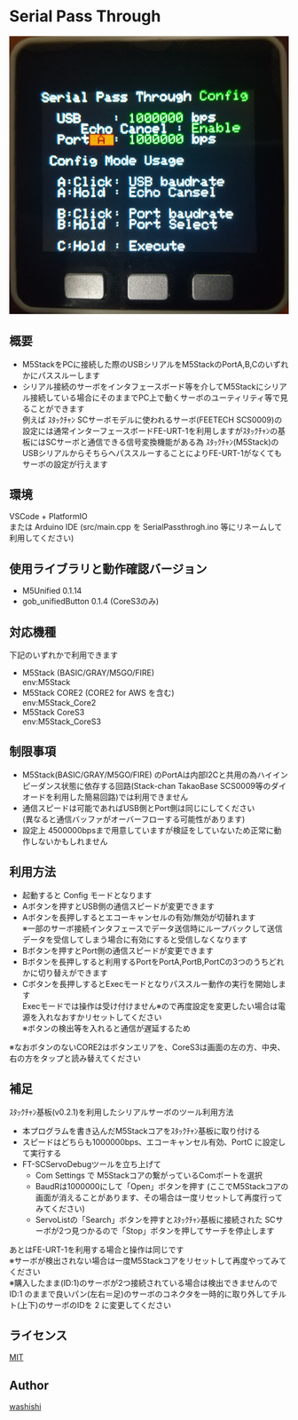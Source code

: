 # Serial Pass Through
![alt text](doc/image/SerialPassthrogh.png)
## 概要  
- M5StackをPCに接続した際のUSBシリアルをM5StackのPortA,B,Cのいずれかにパススルーします  
- シリアル接続のサーボをインタフェースボード等を介してM5Stackにシリアル接続している場合にそのままでPC上で動くサーボのユーティリティ等で見ることができます  
  例えば ｽﾀｯｸﾁｬﾝ SCサーボモデルに使われるサーボ(FEETECH SCS0009)の
  設定には通常インターフェースボードFE-URT-1を利用しますがｽﾀｯｸﾁｬﾝの基板にはSCサーボと通信できる信号変換機能がある為
  ｽﾀｯｸﾁｬﾝ(M5Stack)のUSBシリアルからそちらへパススルーすることによりFE-URT-1がなくてもサーボの設定が行えます

## 環境
  VSCode + PlatformIO  
   または Arduino IDE (src/main.cpp を SerialPassthrogh.ino 等にリネームして利用してください)

## 使用ライブラリと動作確認バージョン
- M5Unified 0.1.14
- gob_unifiedButton 0.1.4 (CoreS3のみ)

## 対応機種
下記のいずれかで利用できます
- M5Stack (BASIC/GRAY/M5GO/FIRE)  
  env:M5Stack
- M5Stack CORE2 (CORE2 for AWS を含む)  
  env:M5Stack_Core2
- M5Stack CoreS3  
  env:M5Stack_CoreS3

## 制限事項
- M5Stack(BASIC/GRAY/M5GO/FIRE) のPortAは内部I2Cと共用の為ハイインピーダンス状態に依存する回路(Stack-chan TakaoBase SCS0009等のダイオードを利用した簡易回路)では利用できません
- 通信スピードは可能であればUSB側とPort側は同じにしてください  
(異なると通信バッファがオーバーフローする可能性があります)
- 設定上 4500000bpsまで用意していますが検証をしていないため正常に動作しないかもしれません


## 利用方法
- 起動すると Config モードとなります
- Aボタンを押すとUSB側の通信スピードが変更できます
- Aボタンを長押しするとエコーキャンセルの有効/無効が切替れます  
※一部のサーボ接続インタフェースでデータ送信時にループバックして送信データを受信してしまう場合に有効にすると受信しなくなります
- Bボタンを押すとPort側の通信スピードが変更できます  
- Bボタンを長押しすると利用するPortをPortA,PortB,PortCの3つのうちどれかに切り替えができます
- Cボタンを長押しするとExecモードとなりパススルー動作の実行を開始します  
 Execモードでは操作は受け付けません※ので再度設定を変更したい場合は電源を入れなおすかリセットしてください  
※ボタンの検出等を入れると通信が遅延するため

※なおボタンのないCORE2はボタンエリアを、CoreS3は画面の左の方、中央、右の方をタップと読み替えてください

## 補足
ｽﾀｯｸﾁｬﾝ基板(v0.2.1)を利用したシリアルサーボのツール利用方法　  
- 本プログラムを書き込んだM5Stackコアをｽﾀｯｸﾁｬﾝ基板に取り付ける
- スピードはどちらも1000000bps、エコーキャンセル有効、PortC に設定して実行する
- FT-SCServoDebugツールを立ち上げて  
  - Com Settings で M5Stackコアの繋がっているComポートを選択
  - BaudRは1000000にして「Open」ボタンを押す (ここでM5Stackコアの画面が消えることがあります、その場合は一度リセットして再度行ってみてください)
  - ServoListの「Search」ボタンを押すとｽﾀｯｸﾁｬﾝ基板に接続された
    SCサーボが2つ見つかるので「Stop」ボタンを押してサーチを停止します  

あとはFE-URT-1を利用する場合と操作は同じです  
※サーボが検出されない場合は一度M5Stackコアをリセットして再度やってみてください  
 ※購入したまま(ID:1)のサーボが2つ接続されている場合は検出できませんので ID:1 のままで良いパン(左右＝足)のサーボのコネクタを一時的に取り外してチルト(上下)のサーボのIDを 2 に変更してください

## ライセンス
[MIT](LICENSE)

## Author
[washishi](https://github.com/washishi)